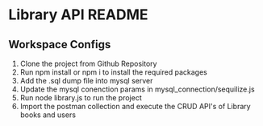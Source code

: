 # Library API README

## Workspace Configs

1. Clone the project from Github Repository
2. Run npm install or npm i to install the required packages
3. Add the .sql dump file into mysql server
4. Update the mysql conenction params in mysql_connection/sequilize.js
5. Run node library.js to run the project
6. Import the postman collection and execute the CRUD API's of Library books and users
